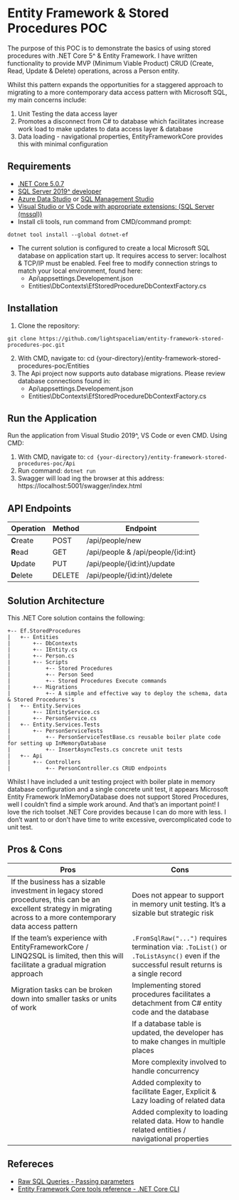 # Entity Framework & Stored Procedures POC

The purpose of this POC is to demonstrate the basics of using stored procedures with .NET Core 5^ & Entity Framework. I have written functionality to provide MVP (Minimum Viable Product) CRUD (Create, Read, Update & Delete) operations, across a Person entity.

Whilst this pattern expands the opportunities for a staggered approach to migrating to a more contemporary data access pattern with Microsoft SQL, my main concerns include:

1. Unit Testing the data access layer
2. Promotes a disconnect from C# to database which facilitates increase work load to make updates to data access layer & database
3. Data loading - navigational properties, EntityFrameworkCore provides this with minimal configuration

## Requirements

- [.NET Core 5.0.7](https://dotnet.microsoft.com/download)
- [SQL Server 2019^ developer](https://www.microsoft.com/en-au/sql-server/sql-server-downloads)
- [Azure Data Studio](https://docs.microsoft.com/en-us/sql/azure-data-studio/download-azure-data-studio?view=sql-server-ver15) or [SQL Management Studio](https://docs.microsoft.com/en-us/sql/ssms/download-sql-server-management-studio-ssms?view=sql-server-ver15)
- [Visual Studio or VS Code with appropriate extensions: (SQL Server (mssql))](https://visualstudio.microsoft.com/downloads/)
- Install cli tools, run command from CMD/command prompt:

```cli
dotnet tool install --global dotnet-ef
```

- The current solution is configured to create a local Microsoft SQL database on application start up. It requires access to server: localhost & TCP/IP must be enabled. Feel free to modify connection strings to match your local environment, found here:
    - Api\appsettings.Developement.json
    - Entities\DbContexts\EfStoredProcedureDbContextFactory.cs

## Installation

1. Clone the repository:

```git
git clone https://github.com/lightspaceliam/entity-framework-stored-procedures-poc.git
```

2. With CMD, navigate to: cd {your-directory}/entity-framework-stored-procedures-poc/Entities
3. The Api project now supports auto database migrations. Please review database connections found in:
    - Api\appsettings.Developement.json
    - Entities\DbContexts\EfStoredProcedureDbContextFactory.cs

## Run the Application

Run the application from Visual Studio 2019^, VS Code or even CMD.
Using CMD:

1. With CMD, navigate to: ```cd {your-directory}/entity-framework-stored-procedures-poc/Api```
2. Run command: ```dotnet run```
3. Swagger will load ing the browser at this address: https://localhost:5001/swagger/index.html

## API Endpoints

| Operation | Method | Endpoint |
| --- | --- | --- |
| **C**reate | POST | /api/people/new
| **R**ead | GET | /api/people & /api/people/{id:int}
| **U**pdate | PUT | /api​/people​/{id:int}​/update
| **D**elete | DELETE | /api/people/{id:int}/delete

## Solution Architecture

This .NET Core solution contains the following:

```diagram
+-- Ef.StoredProcedures
|   +-- Entities
|       +-- DbContexts
|       +-- IEntity.cs
|       +-- Person.cs
|       +-- Scripts
|           +-- Stored Procedures
|           +-- Person Seed
|           +-- Stored Procedures Execute commands
|       +-- Migrations
|           +-- A simple and effective way to deploy the schema, data & Stored Procedures's
|   +-- Entity.Services
|       +-- IEntityService.cs
|       +-- PersonService.cs
|   +-- Entity.Services.Tests
|       +-- PersonServiceTests
|           +-- PersonServiceTestBase.cs reusable boiler plate code for setting up InMemoryDatabase
|           +-- InsertAsyncTests.cs concrete unit tests
|   +-- Api
|       +-- Controllers
|           +-- PersonController.cs CRUD endpoints
```

Whilst I have included a unit testing project with boiler plate in memory database configuration and a single concrete unit test, it appears Microsoft Entity Framework InMemoryDatabase does not support Stored Procedures, well I couldn’t find a simple work around. And that’s an important point! I love the rich toolset .NET Core provides because I can do more with less. I don’t want to or don’t have time to write excessive, overcomplicated code to unit test.

## Pros & Cons

| Pros | Cons |
| --- | --- |
| If the business has a sizable investment in legacy stored procedures, this can be an excellent strategy in migrating across to a more contemporary data access pattern | Does not appear to support in memory unit testing. It’s a sizable but strategic risk
| If the team’s experience with EntityFrameworkCore / LINQ2SQL is limited, then this will facilitate a gradual migration approach | ```.FromSqlRaw("...")``` requires termination via: ```.ToList()``` or ```.ToListAsync()``` even if the successful result returns is a single record
| Migration tasks can be broken down into smaller tasks or units of work | Implementing stored procedures facilitates a detachment from C# entity code and the database
|| If a database table is updated, the developer has to make changes in multiple places
|| More complexity involved to handle concurrency
|| Added complexity to facilitate Eager, Explicit & Lazy loading of related data
|| Added complexity to loading related data. How to handle related entities / navigational properties

## Refereces

- [Raw SQL Queries - Passing parameters](https://docs.microsoft.com/en-us/ef/core/querying/raw-sql#passing-parameters)
- [Entity Framework Core tools reference - .NET Core CLI](https://docs.microsoft.com/en-us/ef/core/cli/dotnet)